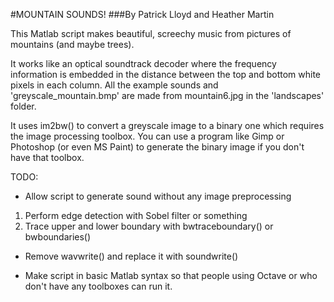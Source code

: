 #MOUNTAIN SOUNDS!
###By Patrick Lloyd and Heather Martin

This Matlab script makes beautiful, screechy music from pictures of mountains (and maybe trees).

It works like an optical soundtrack decoder where the frequency information is embedded in the distance between the top and bottom white pixels in each column. All the example sounds and 'greyscale_mountain.bmp' are made from mountain6.jpg in the 'landscapes' folder.

It uses im2bw() to convert a greyscale image to a binary one which requires the image processing toolbox. You can use a program like Gimp or Photoshop (or even MS Paint) to generate the binary image if you don't have that toolbox.

TODO:
* Allow script to generate sound without any image preprocessing
1. Perform edge detection with Sobel filter or something
2. Trace upper and lower boundary with bwtraceboundary() or bwboundaries()

* Remove wavwrite() and replace it with soundwrite()

* Make script in basic Matlab syntax so that people using Octave or who don't have any toolboxes can run it.
